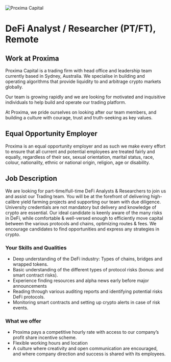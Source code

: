 <!-- markdownlint-disable-next-line MD041 -->
![Proxima Capital](images/Proxima.png "Proxima Capital")

# DeFi Analyst / Researcher (PT/FT), Remote

## Work at Proxima

Proxima Capital is a trading firm with head office and leadership team currently
based in Sydney, Australia. We specialise in building and operating algorithms
that provide liquidity to and arbitrage crypto markets globally.

Our team is growing rapidly and we are looking for motivated and inquisitive
individuals to help build and operate our trading platform.

At Proxima, we pride ourselves on looking after our team members, and building a
culture with courage, trust and truth-seeking as key values.

## Equal Opportunity Employer

Proxima is an equal opportunity employer and as such we make every effort to
ensure that all current and potential employees are treated fairly and equally,
regardless of their sex, sexual orientation, marital status, race, colour,
nationality, ethnic or national origin, religion, age or disability.

## Job Description

We are looking for part-time/full-time DeFi Analysts & Researchers to join us
and assist our Trading team. You will be at the forefront of delivering
high-calibre yield farming projects and supporting our team with due diligence.
University credentials are not mandatory but delivery and knowledge of crypto
are essential. Our ideal candidate is keenly aware of the many risks in DeFi,
while comfortable & well-versed enough to efficiently move capital between the
various protocols and chains, optimizing routes & fees. We encourage candidates
to find opportunities and express any strategies in crypto.

### Your Skills and Qualities

* Deep understanding of the DeFi industry: Types of chains, bridges and wrapped
  tokens.
* Basic understanding of the different types of protocol risks
  (bonus: and smart contract risks).
* Experience finding resources and alpha news early before major announcements
* Reading through various auditing reports and identifying potential risks
  DeFi protocols.
* Monitoring smart contracts and setting up crypto alerts in case of risk
  events.

### What we offer

* Proxima pays a competitive hourly rate with access to our company’s profit
  share incentive scheme.
* Flexible working hours and location
* A culture where creativity and open communication are encouraged, and where
  company direction and success is shared with its employees.
